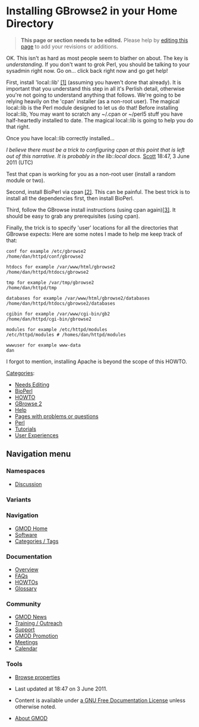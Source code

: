 



<span id="top"></span>




# <span dir="auto">Installing GBrowse2 in your Home Directory</span>









> **This page or section needs to be edited.**
> <span class="small">Please help by <span class="plainlinks"><a
> href="http://gmod.org/mediawiki/index.php?title=Installing_GBrowse2_in_your_Home_Directory&amp;action=edit"
> class="external text" rel="nofollow">editing this page</a></span> to
> add your revisions or additions.</span>

OK. This isn't as hard as most people seem to blather on about. The key
is *understanding*. If you don't want to grok Perl, you should be
talking to your sysadmin right now. Go on... click back right now and go
get help!

  
First, install 'local::lib' <a
href="http://search.cpan.org/~mstrout/local-lib-1.006000/lib/local/lib.pm"
class="external autonumber" rel="nofollow">[1]</a> (assuming you haven't
done that already). It is important that you understand this step in all
it's Perlish detail, otherwise you're not going to understand anything
that follows. We're going to be relying heavily on the 'cpan' installer
(as a non-root user). The magical local::lib is the Perl module designed
to let us do that! Before installing local::lib, You may want to scratch
any ~/.cpan or ~/perl5 stuff you have half-heartedly installed to date.
The magical local::lib is going to help you do that right.

Once you have local::lib correctly installed...

*I believe there must be a trick to configuring cpan at this point that
is left out of this narrative. It is probably in the lib::local docs.*
[Scott](User%3AScott "User%3AScott") 18:47, 3 June 2011 (UTC)

Test that cpan is working for you as a non-root user (install a random
module or two).

  
Second, install BioPerl via cpan
<a href="http://bioperl.org" class="external autonumber"
rel="nofollow">[2]</a>. This can be painful. The best trick is to
install all the dependencies first, then install BioPerl.

  
Third, follow the GBrowse install instructions (using cpan
again)<a href="GBrowse_2.0_HOWTO" class="external autonumber"
rel="nofollow">[3]</a>. It should be easy to grab any prerequisites
(using cpan).

  
Finally, the trick is to specify 'user' locations for all the
directories that GBrowse expects: Here are some notes I made to help me
keep track of that:

  

    conf for example /etc/gbrowse2
    /home/dan/httpd/conf/gbrowse2

    htdocs for example /var/www/html/gbrowse2
    /home/dan/httpd/htdocs/gbrowse2

    tmp for example /var/tmp/gbrowse2
    /home/dan/httpd/tmp

    databases for example /var/www/html/gbrowse2/databases
    /home/dan/httpd/htdocs/gbrowse2/databases

    cgibin for example /var/www/cgi-bin/gb2
    /home/dan/httpd/cgi-bin/gbrowse2

    modules for example /etc/httpd/modules
    /etc/httpd/modules # /homes/dan/httpd/modules

    wwwuser for example www-data
    dan

  

I forgot to mention, installing Apache is beyond the scope of this
HOWTO.




[Categories](Special%3ACategories "Special%3ACategories"):

- [Needs Editing](Category%3ANeeds_Editing "Category%3ANeeds Editing")
- [BioPerl](Category%3ABioPerl "Category%3ABioPerl")
- [HOWTO](Category%3AHOWTO "Category%3AHOWTO")
- [GBrowse 2](Category%3AGBrowse_2 "Category%3AGBrowse 2")
- [Help](Category%3AHelp "Category%3AHelp")
- [Pages with problems or
  questions](Category%3APages_with_problems_or_questions "Category%3APages with problems or questions")
- [Perl](Category%3APerl "Category%3APerl")
- [Tutorials](Category%3ATutorials "Category%3ATutorials")
- [User
  Experiences](Category%3AUser_Experiences "Category%3AUser Experiences")






## Navigation menu



### Namespaces


- <span id="ca-talk"><a
  href="http://gmod.org/mediawiki/index.php?title=Talk:Installing_GBrowse2_in_your_Home_Directory&amp;action=edit&amp;redlink=1"
  accesskey="t"
  title="Discussion about the content page [t]">Discussion</a></span>


### 

### Variants[](#)








<a href="Main_Page"
style="background-image: url(../images/GMOD-cogs.png);"
title="Visit the main page"></a>


### Navigation



- <span id="n-GMOD-Home">[GMOD Home](Main_Page)</span>
- <span id="n-Software">[Software](GMOD_Components)</span>
- <span id="n-Categories-.2F-Tags">[Categories /
  Tags](Categories)</span>




### Documentation



- <span id="n-Overview">[Overview](Overview)</span>
- <span id="n-FAQs">[FAQs](Category%3AFAQ)</span>
- <span id="n-HOWTOs">[HOWTOs](Category%3AHOWTO)</span>
- <span id="n-Glossary">[Glossary](Glossary)</span>




### Community



- <span id="n-GMOD-News">[GMOD News](GMOD_News)</span>
- <span id="n-Training-.2F-Outreach">[Training /
  Outreach](Training_and_Outreach)</span>
- <span id="n-Support">[Support](Support)</span>
- <span id="n-GMOD-Promotion">[GMOD Promotion](GMOD_Promotion)</span>
- <span id="n-Meetings">[Meetings](Meetings)</span>
- <span id="n-Calendar">[Calendar](Calendar)</span>




### Tools

- <span id="t-smwbrowselink"><a href="Special%3ABrowse/Installing_GBrowse2_in_your_Home_Directory"
  rel="smw-browse">Browse properties</a></span>



- <span id="footer-info-lastmod">Last updated at 18:47 on 3 June
  2011.</span>
<!-- - <span id="footer-info-viewcount">20,776 page views.</span> -->
- <span id="footer-info-copyright">Content is available under
  <a href="http://www.gnu.org/licenses/fdl-1.3.html" class="external"
  rel="nofollow">a GNU Free Documentation License</a> unless otherwise
  noted.</span>

<!-- -->

- <span id="footer-places-about">[About
  GMOD](GMOD%3AAbout "GMOD%3AAbout")</span>

<!-- -->




